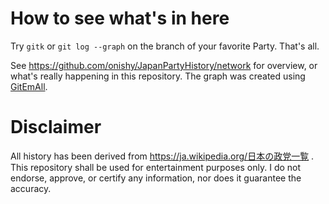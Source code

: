 # How to see what's in here
Try `gitk` or `git log --graph` on the branch of your favorite Party.
That's all.

See https://github.com/onishy/JapanPartyHistory/network for overview, or what's really happening in this repository.
The graph was created using [GitEmAll](https://github.com/onishy/GitEmAll).

# Disclaimer
All history has been derived from https://ja.wikipedia.org/日本の政党一覧 . This repository shall be used for entertainment purposes only. I do not endorse, approve, or certify any information, nor does it guarantee the accuracy.
